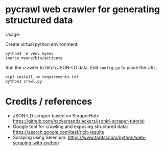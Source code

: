 # pycrawl web crawler for generating structured data

Usage:

Create virtual python environment:
```
python3 -m venv myenv
source myenv/bin/activate
```

Run the crawler to fetch JSON-LD data. Edit `config.py` to place the URL.

```
pip3 install -m requirements.txt
python3 crawl.py
```

# Credits / references
- JSON-LD scraper based on ScraperHub: https://github.com/hackersandslackers/jsonld-scraper-tutorial
- Google tool for crawling and exposing structured data: https://search.google.com/test/rich-results
- Scraping using Selenium: https://www.toptal.com/python/web-scraping-with-python
